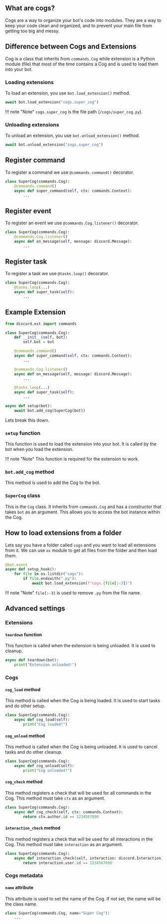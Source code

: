 ## What are cogs?

Cogs are a way to organize your bot's code into modules. They are a way to keep your code clean and organized, and to prevent your main file from getting too big and messy.

## Difference between Cogs and Extensions

Cog is a class that inherits from `commands.Cog` while extension is a Python module (file) that most of the time contains a Cog and is used to load them into your bot.

### Loading extensions

To load an extension, you use `bot.load_extension()` method.

```python
await bot.load_extension("cogs.super_cog")
```

!!! note "Note"
`cogs.super_cog` is the file path (`/cogs/super_cog.py`).

### Unloading extensions

To unload an extension, you use `bot.unload_extension()` method.

```python
await bot.unload_extension("cogs.super_cog")
```

## Register command

To register a command we use `@commands.command()` decorator.

```python
class SuperCog(commands.Cog):
    @commands.command()
    async def super_command(self, ctx: commands.Context):
        ...
```

## Register event

To register an event we use `@commands.Cog.listener()` decorator.

```python
class SuperCog(commands.Cog):
    @commands.Cog.listener()
    async def on_message(self, message: discord.Message):
        ...
```

## Register task

To register a task we use `@tasks.loop()` decorator.

```python
class SuperCog(commands.Cog):
    @tasks.loop(...)
    async def super_task(self):
        ...
```

## Example Extension

```python title="cogs/super_cog.py"
from discord.ext import commands

class SuperCog(commands.Cog):
    def __init__(self, bot):
        self.bot = bot

    @commands.command()
    async def super_command(self, ctx: commands.Context):
        ...

    @commands.Cog.listener()
    async def on_message(self, message: discord.Message):
        ...

    @tasks.loop(...)
    async def super_task(self):
        ...

async def setup(bot):
    await bot.add_cog(SuperCog(bot))
```

Lets break this down.

### `setup` function

This function is used to load the extension into your bot. It is called by the bot when you load the extension.

!!! note "Note"
This function is required for the extension to work.

### `bot.add_cog` method

This method is used to add the Cog to the bot.

### `SuperCog` class

This is the `Cog` class. It inherits from `commands.Cog` and has a constructor that takes `bot` as an argument. This allows you to access the bot instance within the Cog.

## How to load extensions from a folder

Lets say you have a folder called `cogs` and you want to load all extensions from it.
We can use `os` module to get all files from the folder and then load them.

```python
@bot.event
async def setup_hook():
    for file in os.listdir("cogs"):
        if file.endswith(".py"):
            await bot.load_extension(f"cogs.{file[:-3]}")
```

!!! note "Note"
`file[:-3]` is used to remove `.py` from the file name.

## Advanced settings

### Extensions

#### `teardown` function

This function is called when the extension is being unloaded. It is used to cleanup.

```python
async def teardown(bot):
    print("Extension unloaded!")
```

### Cogs

#### `cog_load` method

This method is called when the Cog is being loaded. It is used to start tasks and do other setup.

```python
class SuperCog(commands.Cog):
    async def cog_load(self):
        print("Cog loaded!")
```

#### `cog_unload` method

This method is called when the Cog is being unloaded. It is used to cancel tasks and do other cleanup.

```python
class SuperCog(commands.Cog):
    async def cog_unload(self):
        print("Cog unloaded!")
```

#### `cog_check` method

This method registers a check that will be used for all commands in the Cog. This method must take `ctx` as an argument.

```python
class SuperCog(commands.Cog):
    async def cog_check(self, ctx: commands.Context):
        return ctx.author.id == 1234567890
```

#### `interaction_check` method

This method registers a check that will be used for all interactions in the Cog. This method must take `interaction` as an argument.

```python
class SuperCog(commands.Cog):
    async def interaction_check(self, interaction: discord.Interaction):
        return interaction.user.id == 1234567890
```

### Cogs metadata

#### `name` attribute

This attribute is used to set the name of the Cog. If not set, the name will be the class name.

```python
class SuperCog(commands.Cog, name="Super Cog"):
    ...
```
